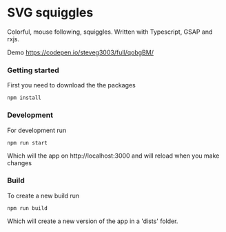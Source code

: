 # SVG squiggles
Colorful, mouse following, squiggles. Written with Typescript, GSAP and rxjs.

Demo https://codepen.io/steveg3003/full/qobgBM/

### Getting started
First you need to download the the packages
	
~~~~
npm install
~~~~

### Development
For development run

~~~~
npm run start
~~~~

Which will the app on http://localhost:3000 and will reload when you make changes

### Build
To create a new build run

~~~~
npm run build
~~~~

Which will create a new version of the app in a 'dists' folder.
